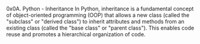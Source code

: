 0x0A. Python - Inheritance
 In Python, inheritance is a fundamental concept of object-oriented programming (OOP) that allows a new class (called the "subclass" or "derived class") to inherit attributes and methods from an existing class (called the "base class" or "parent class"). This enables code reuse and promotes a hierarchical organization of code.
